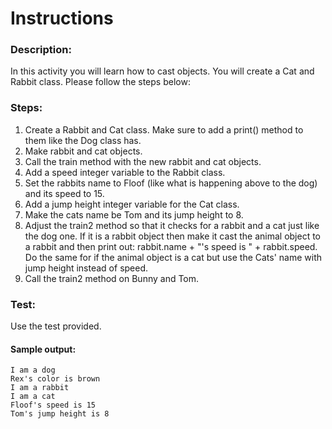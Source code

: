 # Instructions  
### Description:
In this activity you will learn how to cast objects. You will create a Cat and Rabbit class.
Please follow the steps below:

### Steps:
1) Create a Rabbit and Cat class. Make sure to add a print() method to them like the Dog class has. 
2) Make rabbit and cat objects. 
3) Call the train method with the new rabbit and cat objects. 
4) Add a speed integer variable to the Rabbit class.
5) Set the rabbits name to Floof (like what is happening above to the dog) and its speed to 15. 
6) Add a jump height integer variable for the Cat class. 
7) Make the cats name be Tom and its jump height to 8.
8) Adjust the train2 method so that it checks for a rabbit and a cat just like the dog one. If it is a rabbit object then make it cast the animal object to a rabbit and then print out: rabbit.name + "'s speed is " + rabbit.speed. Do the same for if the animal object is a cat but use the Cats' name with jump height instead of speed.
9) Call the train2 method on Bunny and Tom.

### Test:
Use the test provided. 

#### Sample output:
```
I am a dog
Rex's color is brown
I am a rabbit
I am a cat
Floof's speed is 15
Tom's jump height is 8
```